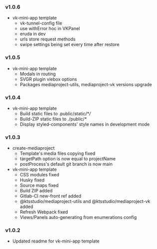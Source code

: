 ### v1.0.6

- vk-mini-app template
  - vk-tunnel-config file
  - use withError hoc in VKPanel
  - eruda in dev
  - urls store request methods
  - swipe settings being set every time after restore

### v1.0.5

- vk-mini-app template
  - Modals in routing
  - SVGR plugin viebox options
  - Packages mediaproject-utils, mediaproject-vk versions upgrade

### v1.0.4

- vk-mini-app template
  - Build static files to .public/static/\*_/_
  - Build-ZIP static files to ./public/\*
  - Display styled-components' style names in development mode

### v1.0.3

- create-mediaproject
  - Template's media files copying fixed
  - targetPath option is now equal to projectName
  - postProcess's default git branch is now main
- vk-mini-app template
  - CSS modules fixed
  - Husky fixed
  - Source maps fixed
  - Build ZIP added
  - Gitlab-CI new-front ref added
  - @ktsstudio/mediaproject-utils and @ktsstudio/mediaproject-vk added
  - Refresh Webpack fixed
  - Views/Panels auto-generating from enumerations config

### v1.0.2

- Updated readme for vk-mini-app template
